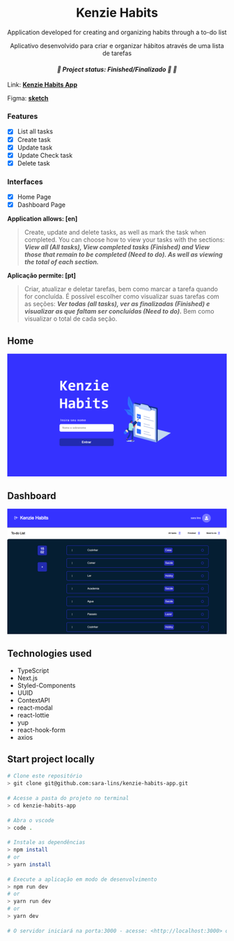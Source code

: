 **<h1 align="center">Kenzie Habits</h1>**

 <p align="center">Application developed for creating and organizing habits through a to-do list</p>

<p align="center">Aplicativo desenvolvido para criar e organizar hábitos através de uma lista de tarefas</p>

_<h4 align="center">🚧 **Project status:** Finished/Finalizado 🚀 🚧</h4>_

Link: **[Kenzie Habits App](https://kenzie-habits-app.vercel.app/)**

Figma: **[sketch](https://www.figma.com/file/CymU7R7WFNDB9m7Eu47Ue6/Kenzie-Habits?node-id=0%3A1&t=bLAevjxerWLj53fz-1)**

### **Features**

- [x] List all tasks
- [x] Create task
- [x] Update task
- [x] Update Check task
- [x] Delete task

### **Interfaces**

- [x] Home Page
- [x] Dashboard Page

**Application allows: [en]**

> Create, update and delete tasks, as well as mark the task when completed. You can choose how to view your tasks with the sections: **_View all (All tasks), View completed tasks (Finished) and View those that remain to be completed (Need to do). As well as viewing the total of each section._**

**Aplicação permite: [pt]**

> Criar, atualizar e deletar tarefas, bem como marcar a tarefa quando for concluída. É possível escolher como visualizar suas tarefas com as seções: **_Ver todas (all tasks), ver as finalizadas (Finished) e visualizar as que faltam ser concluídas (Need to do)_.** Bem como visualizar o total de cada seção.

## Home

![App Interface Home](/public/kenzie-img1.png)

## Dashboard

![App Interface Dashboard](/public/kenziefront2.png)

## Technologies used

- TypeScript
- Next.js
- Styled-Components
- UUID
- ContextAPI
- react-modal
- react-lottie
- yup
- react-hook-form
- axios

## Start project locally

```bash
# Clone este repositório
> git clone git@github.com:sara-lins/kenzie-habits-app.git

# Acesse a pasta do projeto no terminal
> cd kenzie-habits-app

# Abra o vscode
> code .

# Instale as dependências
> npm install
# or
> yarn install

# Execute a aplicação em modo de desenvolvimento
> npm run dev
# or
> yarn run dev
# or
> yarn dev

# O servidor iniciará na porta:3000 - acesse: <http://localhost:3000> ou na porta indicada no terminal
```
